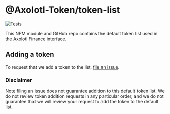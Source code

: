 # @Axolotl-Token/token-list

[![Tests](https://github.com/Axolotl-Token/token-lists/workflows/Tests/badge.svg)](https://github.com/Axolotl-Token/token-list/actions?query=workflow%3ATests)

This NPM module and GitHub repo contains the default token list used in the Axolotl Finance interface.

## Adding a token

To request that we add a token to the list, 
[file an issue](https://github.com/Axolotl-Token/token-list/issues/new?assignees=&labels=token+request&template=token-request.md&title=Add+%7BTOKEN_SYMBOL%7D%3A+%7BTOKEN_NAME%7D).

### Disclaimer

Note filing an issue does not guarantee addition to this default token list.
We do not review token addition requests in any particular order, and we do not
guarantee that we will review your request to add the token to the default list.

